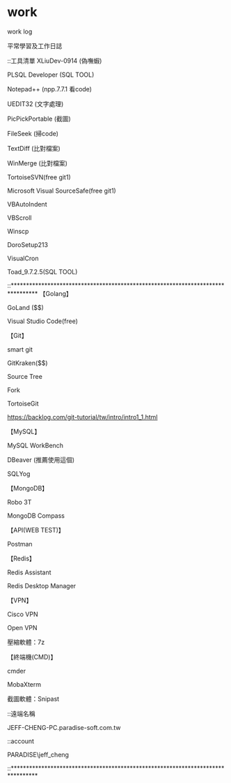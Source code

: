 # work
work log

平常學習及工作日誌

::工具清單
XLiuDev-0914 (偽嘸蝦)

PLSQL Developer (SQL TOOL)

Notepad++ (npp.7.7.1 看code)

UEDIT32 (文字處理)

PicPickPortable (截圖)

FileSeek (掃code)

TextDiff (比對檔案)

WinMerge (比對檔案)

TortoiseSVN(free git1)

Microsoft Visual SourceSafe(free git1)

VBAutoIndent

VBScroll

Winscp

DoroSetup213

VisualCron

Toad_9.7.2.5(SQL TOOL)

::********************************************************************************
【Golang】

GoLand ($$)

Visual Studio Code(free)

【Git】

smart git

GitKraken($$)

Source Tree

Fork

TortoiseGit

https://backlog.com/git-tutorial/tw/intro/intro1_1.html

【MySQL】

MySQL WorkBench

DBeaver (推薦使用這個)

SQLYog

【MongoDB】

Robo 3T

MongoDB Compass

【API(WEB TEST)】

Postman

【Redis】

Redis Assistant

Redis Desktop Manager

【VPN】

Cisco VPN

Open VPN

壓縮軟體：7z

【終端機(CMD)】

cmder

MobaXterm

截圖軟體：Snipast

::遠端名稱

JEFF-CHENG-PC.paradise-soft.com.tw

::account

PARADISE\jeff_cheng

::********************************************************************************
 
